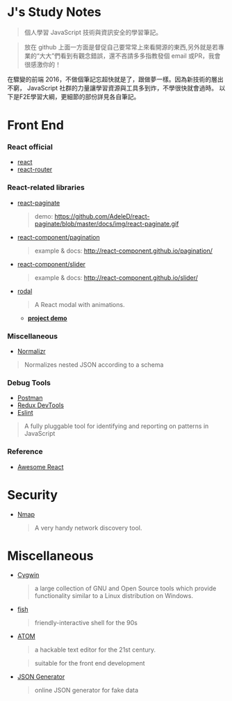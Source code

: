 # J's Study Notes
> 個人學習 JavaScript 技術與資訊安全的學習筆記。

> 放在 github 上面一方面是督促自己要常常上來看開源的東西,另外就是若專業的“大大”們看到有觀念錯誤，還不吝請多多指教發個 email 或PR，我會很感激你的！

在驟變的前端 2016，不做個筆記忘超快就是了，跟做夢一樣。因為新技術的層出不窮， JavaScript 社群的力量讓學習資源與工具多到炸，不學很快就會過時。
以下是F2E學習大綱，更細節的部份詳見各自筆記。

# Front End
### React official
* [react](https://github.com/facebook/react)
* [react-router](https://github.com/ReactTraining/react-router)

### React-related libraries
* [react-paginate](https://github.com/AdeleD/react-paginate)

  > demo: https://github.com/AdeleD/react-paginate/blob/master/docs/img/react-paginate.gif

* [react-component/pagination](https://github.com/react-component/pagination)

  > example & docs: http://react-component.github.io/pagination/

* [react-component/slider](https://github.com/react-component/slider)

  > example & docs: http://react-component.github.io/slider/

* [rodal](https://github.com/chenjiahan/rodal)

  > A React modal with animations.
  * __[project demo](https://github.com/xJkit/react-modal-example)__


### Miscellaneous
*  [Normalizr](https://github.com/paularmstrong/normalizr)

  > Normalizes nested JSON according to a schema

### Debug Tools
*  [Postman](https://chrome.google.com/webstore/detail/postman/fhbjgbiflinjbdggehcddcbncdddomop?hl=en)
*  [Redux DevTools](https://chrome.google.com/webstore/detail/redux-devtools/lmhkpmbekcpmknklioeibfkpmmfibljd?hl=en)
*  [Eslint](https://github.com/eslint/eslint)
  > A fully pluggable tool for identifying and reporting on patterns in JavaScript

### Reference
* [Awesome React](https://github.com/enaqx/awesome-react)


# Security
* [Nmap](https://nmap.org/)

  > A very handy network discovery tool.

# Miscellaneous
* [Cygwin](https://www.cygwin.com/)

  > a large collection of GNU and Open Source tools which provide functionality similar to a Linux distribution on Windows.

* [fish](https://fishshell.com/)

  > friendly-interactive shell for the 90s

* [ATOM](https://atom.io/)

  > a hackable text editor for the 21st century.

  > suitable for the front end development

* [JSON Generator](http://www.json-generator.com/)

  > online JSON generator for fake data
